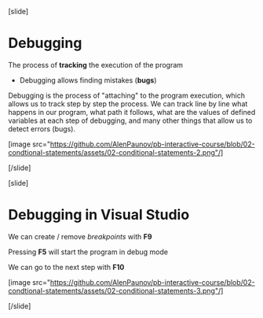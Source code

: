 [slide]
# Debugging
The process of **tracking** the execution of the program

  * Debugging allows finding mistakes (**bugs**)

Debugging is the process of "attaching" to the program execution, which allows us to 
track step by step the process. We can track line by line what happens in our program,
what path it follows, what are the values of defined variables at each step of debugging,
and many other things that allow us to detect errors (bugs).

[image src="https://github.com/AlenPaunov/pb-interactive-course/blob/02-condtional-statements/assets/02-conditional-statements-2.png"/]

[/slide]

[slide]
# Debugging in Visual Studio
We can create / remove *breakpoints* with **F9**

Pressing **F5** will start the program in debug mode

We can go to the next step with **F10**

[image src="https://github.com/AlenPaunov/pb-interactive-course/blob/02-condtional-statements/assets/02-conditional-statements-3.png"/]

[/slide]